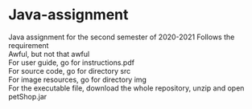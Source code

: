 # Java-assignment
Java assignment for the second semester of 2020-2021
Follows the requirement  
Awful, but not that awful  
For user guide, go for instructions.pdf  
For source code, go for directory src  
For image resources, go for directory img  
For the executable file, download the whole repository, unzip and open petShop.jar  

